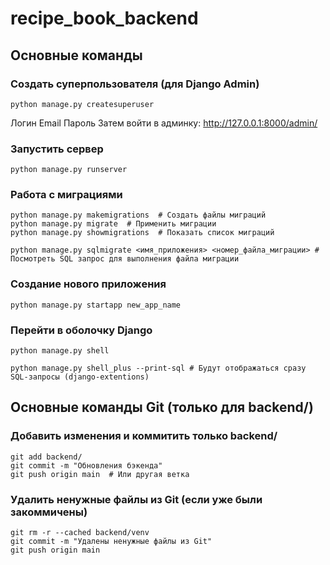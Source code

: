# recipe_book_backend

## Основные команды

### Создать суперпользователя (для Django Admin)
```
python manage.py createsuperuser
```

Логин
Email
Пароль
Затем войти в админку: http://127.0.0.1:8000/admin/

### Запустить сервер
```
python manage.py runserver
```

###  Работа с миграциями
```
python manage.py makemigrations  # Создать файлы миграций
python manage.py migrate  # Применить миграции
python manage.py showmigrations  # Показать список миграций

python manage.py sqlmigrate <имя_приложения> <номер_файла_миграции> # Посмотреть SQL запрос для выполнения файла миграции
```

### Создание нового приложения
```
python manage.py startapp new_app_name
```

### Перейти в оболочку Django
```
python manage.py shell
```
```
python manage.py shell_plus --print-sql # Будут отображаться сразу SQL-запросы (django-extentions)
```

## Основные команды Git (только для backend/)

### Добавить изменения и коммитить только backend/
```
git add backend/
git commit -m "Обновления бэкенда"
git push origin main  # Или другая ветка
```


### Удалить ненужные файлы из Git (если уже были закоммичены)
```
git rm -r --cached backend/venv
git commit -m "Удалены ненужные файлы из Git"
git push origin main
```

